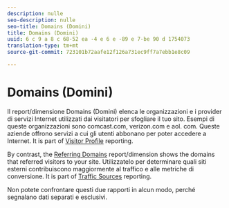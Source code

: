```yaml
---
description: nulle
seo-description: nulle
seo-title: Domains (Domini)
title: Domains (Domini)
uuid: 6 c 9 a 8 c 68-52 ea -4 e 6 e -89 e 7-be 90 d 1754073
translation-type: tm+mt
source-git-commit: 723101b72aafe12f126a731ec9ff7a7ebb1e8c09

---
```



# Domains (Domini)

Il report/dimensione Domains (Domini) elenca le organizzazioni e i provider di servizi Internet utilizzati dai visitatori per sfogliare il tuo sito. Esempi di queste organizzazioni sono comcast.com, verizon.com e aol. com. Queste aziende offrono servizi a cui gli utenti abbonano per poter accedere a Internet. It is part of [Visitor Profile](reports-visitor-profile.md) reporting.

By contrast, the [Referring Domains](../../../components/c-variables/dimensionslist/reports-referring-domains.md#concept_E3D0FEC81E1F4987B39CC467F19FFCFF) report/dimension shows the domains that referred visitors to your site. Utilizzatelo per determinare quali siti esterni contribuiscono maggiormente al traffico e alle metriche di conversione. It is part of [Traffic Sources](reports-traffic-sources.md) reporting.

Non potete confrontare questi due rapporti in alcun modo, perché segnalano dati separati e esclusivi.
